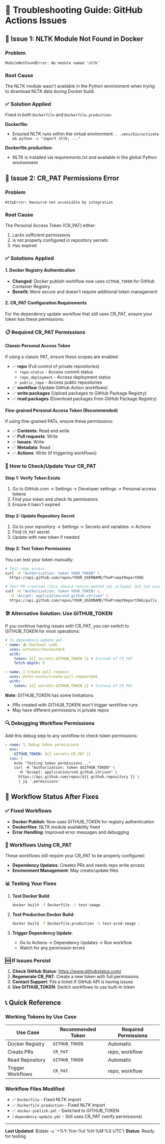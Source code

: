 # 🔧 Troubleshooting Guide: GitHub Actions Issues

## 🐛 Issue 1: NLTK Module Not Found in Docker

### Problem

```
ModuleNotFoundError: No module named 'nltk'
```

### Root Cause

The NLTK module wasn't available in the Python environment when trying to download NLTK data during Docker build.

### ✅ Solution Applied

Fixed in both `Dockerfile` and `Dockerfile.production`:

**Dockerfile:**

- Ensured NLTK runs within the virtual environment: `. .venv/bin/activate && python -c "import nltk; ..."`

**Dockerfile.production:**

- NLTK is installed via requirements.txt and available in the global Python environment

## 🐛 Issue 2: CR_PAT Permissions Error

### Problem

```
HttpError: Resource not accessible by integration
```

### Root Cause

The Personal Access Token (CR_PAT) either:

1. Lacks sufficient permissions
2. Is not properly configured in repository secrets
3. Has expired

### ✅ Solutions Applied

#### 1. Docker Registry Authentication

- **Changed**: Docker publish workflow now uses `GITHUB_TOKEN` for GitHub Container Registry
- **Benefit**: More secure and doesn't require additional token management

#### 2. CR_PAT Configuration Requirements

For the dependency update workflow that still uses CR_PAT, ensure your token has these permissions:

### 📋 Required CR_PAT Permissions

#### Classic Personal Access Token

If using a classic PAT, ensure these scopes are enabled:

- ✅ **repo** (Full control of private repositories)
  - `repo:status` - Access commit status
  - `repo_deployment` - Access deployment status
  - `public_repo` - Access public repositories
- ✅ **workflow** (Update GitHub Action workflows)
- ✅ **write:packages** (Upload packages to GitHub Package Registry)
- ✅ **read:packages** (Download packages from GitHub Package Registry)

#### Fine-grained Personal Access Token (Recommended)

If using fine-grained PATs, ensure these permissions:

- ✅ **Contents**: Read and write
- ✅ **Pull requests**: Write
- ✅ **Issues**: Write
- ✅ **Metadata**: Read
- ✅ **Actions**: Write (if triggering workflows)

### 🔧 How to Check/Update Your CR_PAT

#### Step 1: Verify Token Exists

1. Go to GitHub.com → Settings → Developer settings → Personal access tokens
2. Find your token and check its permissions
3. Ensure it hasn't expired

#### Step 2: Update Repository Secret

1. Go to your repository → Settings → Secrets and variables → Actions
2. Find `CR_PAT` secret
3. Update with new token if needed

#### Step 3: Test Token Permissions

You can test your token manually:

```bash
# Test repo access
curl -H "Authorization: token YOUR_TOKEN" \
  https://api.github.com/repos/YOUR_USERNAME/ThePromptReportRAG

# Test PR creation (this should return method not allowed, but not unauthorized)
curl -H "Authorization: token YOUR_TOKEN" \
  -H "Accept: application/vnd.github.v3+json" \
  https://api.github.com/repos/YOUR_USERNAME/ThePromptReportRAG/pulls
```

### 🛠️ Alternative Solution: Use GITHUB_TOKEN

If you continue having issues with CR_PAT, you can switch to GITHUB_TOKEN for most operations:

```yaml
# In dependency-update.yml
- name: 📥 Checkout code
  uses: actions/checkout@v4
  with:
    token: ${{ secrets.GITHUB_TOKEN }} # Instead of CR_PAT
    fetch-depth: 0

- name: 📝 Create pull request
  uses: peter-evans/create-pull-request@v6
  with:
    token: ${{ secrets.GITHUB_TOKEN }} # Instead of CR_PAT
```

**Note**: GITHUB_TOKEN has some limitations:

- PRs created with GITHUB_TOKEN won't trigger workflow runs
- May have different permissions in private repos

### 🔍 Debugging Workflow Permissions

Add this debug step to any workflow to check token permissions:

```yaml
- name: 🔍 Debug token permissions
  env:
    GITHUB_TOKEN: ${{ secrets.CR_PAT }}
  run: |
    echo "Testing token permissions..."
    curl -H "Authorization: token $GITHUB_TOKEN" \
      -H "Accept: application/vnd.github.v3+json" \
      https://api.github.com/repos/${{ github.repository }} \
      | jq '.permissions'
```

## 🚀 Workflow Status After Fixes

### ✅ Fixed Workflows

- **Docker Publish**: Now uses GITHUB_TOKEN for registry authentication
- **Dockerfiles**: NLTK module availability fixed
- **Error Handling**: Improved error messages and debugging

### 🔄 Workflows Using CR_PAT

These workflows still require your CR_PAT to be properly configured:

- **Dependency Updates**: Creates PRs and needs repo write access
- **Environment Management**: May create/update files

### 📊 Testing Your Fixes

1. **Test Docker Build**:

   ```bash
   docker build -f Dockerfile -t test-image .
   ```

2. **Test Production Docker Build**:

   ```bash
   docker build -f Dockerfile.production -t test-prod-image .
   ```

3. **Trigger Dependency Update**:
   - Go to Actions → Dependency Updates → Run workflow
   - Watch for any permission errors

### 🆘 If Issues Persist

1. **Check GitHub Status**: https://www.githubstatus.com/
2. **Regenerate CR_PAT**: Create a new token with full permissions
3. **Contact Support**: File a ticket if GitHub API is having issues
4. **Use GITHUB_TOKEN**: Switch workflows to use built-in token

## 📞 Quick Reference

### Working Tokens by Use Case

| Use Case          | Recommended Token | Required Permissions |
| ----------------- | ----------------- | -------------------- |
| Docker Registry   | `GITHUB_TOKEN`    | Automatic            |
| Create PRs        | `CR_PAT`          | repo, workflow       |
| Read Repository   | `GITHUB_TOKEN`    | Automatic            |
| Trigger Workflows | `CR_PAT`          | repo, workflow       |

### Workflow Files Modified

- ✅ `Dockerfile` - Fixed NLTK import
- ✅ `Dockerfile.production` - Fixed NLTK import
- ✅ `docker-publish.yml` - Switched to GITHUB_TOKEN
- ℹ️ `dependency-update.yml` - Still uses CR_PAT (verify permissions)

---

**Last Updated**: $(date -u '+%Y-%m-%d %H:%M:%S UTC')
**Status**: Ready for testing
